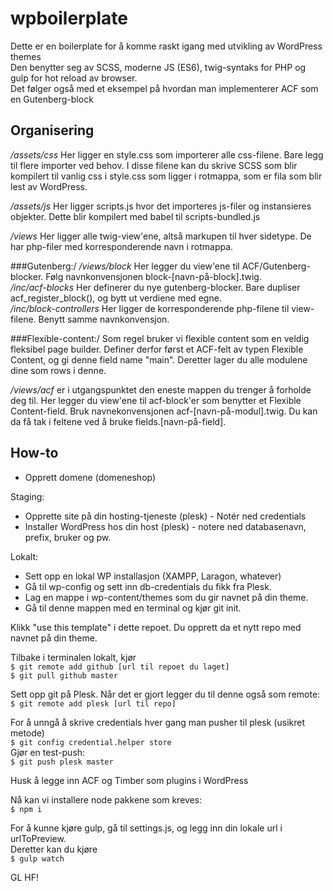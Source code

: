 # wpboilerplate
Dette er en boilerplate for å komme raskt igang med utvikling av WordPress themes\
Den benytter seg av SCSS, moderne JS (ES6), twig-syntaks for PHP og gulp for hot reload av browser. \
Det følger også med et eksempel på hvordan man implementerer ACF som en Gutenberg-block

## Organisering
*/assets/css* Her ligger en style.css som importerer alle css-filene. Bare legg til flere importer ved behov. I disse filene kan du skrive SCSS som blir kompilert til vanlig css i style.css som ligger i rotmappa, som er fila som blir lest av WordPress.

*/assets/js* Her ligger scripts.js hvor det importeres js-filer og instansieres objekter. Dette blir kompilert med babel til scripts-bundled.js

*/views* Her ligger alle twig-view'ene, altså markupen til hver sidetype. De har php-filer med korresponderende navn i rotmappa.

###Gutenberg:/
*/views/block* Her legger du view'ene til ACF/Gutenberg-blocker. Følg navnkonvensjonen block-[navn-på-block].twig.\
*/inc/acf-blocks* Her definerer du nye gutenberg-blocker. Bare dupliser acf_register_block(), og bytt ut verdiene med egne.\
*/inc/block-controllers* Her ligger de korresponderende php-filene til view-filene. Benytt samme navnkonvensjon.

###Flexible-content:/
Som regel bruker vi flexible content som en veldig fleksibel page builder. Definer derfor først et ACF-felt av typen Flexible Content, og gi denne field name "main". Deretter lager du alle modulene dine som rows i denne.

*/views/acf* er i utgangspunktet den eneste mappen du trenger å forholde deg til. Her legger du view'ene til acf-block'er som benytter et Flexible Content-field. Bruk navnekonvensjonen acf-[navn-på-modul].twig. Du kan da få tak i feltene ved å bruke fields.[navn-på-field].



## How-to
- Opprett domene (domeneshop)

Staging: 
  - Opprette site på din hosting-tjeneste (plesk) - Notér ned credentials
  - Installer WordPress hos din host (plesk) - notere ned databasenavn, prefix, bruker og pw.

Lokalt:
  - Sett opp en lokal WP installasjon (XAMPP, Laragon, whatever)
  - Gå til wp-config og sett inn db-credentials du fikk fra Plesk.
  - Lag en mappe i wp-content/themes som du gir navnet på din theme.
  - Gå til denne mappen med en terminal og kjør git init.

Klikk "use this template" i dette repoet. Du opprett da et nytt repo med navnet på din theme.

Tilbake i terminalen lokalt, kjør\
```$ git remote add github [url til repoet du laget]```\
```$ git pull github master```

Sett opp git på Plesk. Når det er gjort legger du til denne også som remote:\
```$ git remote add plesk [url til repo]```

For å unngå å skrive credentials hver gang man pusher til plesk (usikret metode)\
```$ git config credential.helper store```\
Gjør en test-push:\
```$ git push plesk master```

Husk å legge inn ACF og Timber som plugins i WordPress

Nå kan vi installere node pakkene som kreves:\
```$ npm i```

For å kunne kjøre gulp, gå til settings.js, og legg inn din lokale url i urlToPreview.\
Deretter kan du kjøre\
```$ gulp watch```

GL HF!

